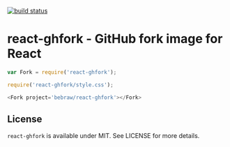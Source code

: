 [![build status](https://secure.travis-ci.org/bebraw/react-ghfork.png)](http://travis-ci.org/bebraw/react-ghfork)
# react-ghfork - GitHub fork image for React

```javascript
var Fork = require('react-ghfork');

require('react-ghfork/style.css');

<Fork project='bebraw/react-ghfork'></Fork>
```

## License

`react-ghfork` is available under MIT. See LICENSE for more details.

